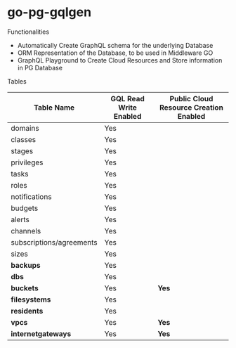 # go-pg-gqlgen

Functionalities

- Automatically Create GraphQL schema for the underlying Database
- ORM Representation of the Database, to be used in Middleware GO
- GraphQL Playground to Create Cloud Resources and Store information in PG Database

Tables 

| Table Name    | GQL Read Write Enabled| Public Cloud Resource Creation Enabled |
| ------------- | -------------- |-----------------------------------------------
| domains  | Yes   |        | 
| classes  | Yes   |     |
| stages  | Yes   |     |
| privileges  | Yes   |     |
| tasks  | Yes   |     |
| roles  | Yes   |     |
| notifications  | Yes   |     |
| budgets  | Yes   |     |
| alerts  | Yes   |     |
| channels  | Yes   |     |
| subscriptions/agreements  | Yes   |     |
| sizes  | Yes   |     |
| **backups**  | Yes   |     |
| **dbs**  | Yes   |     |
| **buckets**  | Yes   | **Yes**    |
| **filesystems**  | Yes   |     |
| **residents**  | Yes   |     |
| **vpcs**  | Yes   |**Yes**     |
| **internetgateways**  | Yes   |**Yes**     |



















